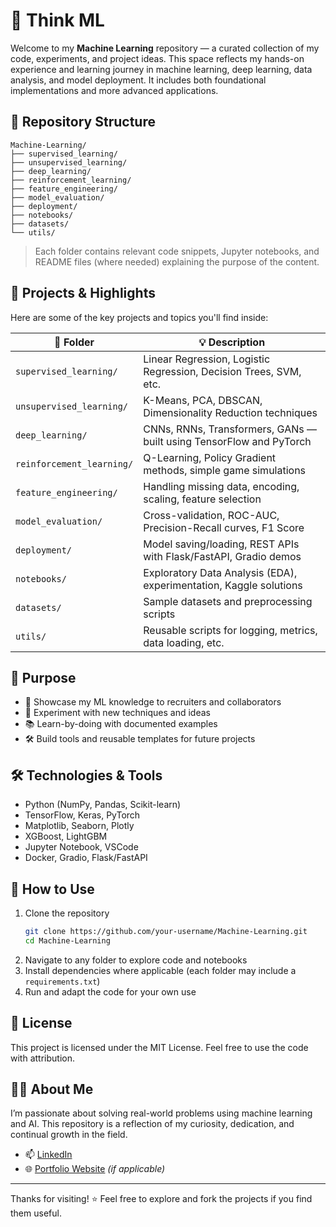 # 🧠 Think ML

Welcome to my **Machine Learning** repository — a curated collection of my code, experiments, and project ideas. This space reflects my hands-on experience and learning journey in machine learning, deep learning, data analysis, and model deployment. It includes both foundational implementations and more advanced applications.

## 📁 Repository Structure

```
Machine-Learning/
├── supervised_learning/
├── unsupervised_learning/
├── deep_learning/
├── reinforcement_learning/
├── feature_engineering/
├── model_evaluation/
├── deployment/
├── notebooks/
├── datasets/
└── utils/
```

> Each folder contains relevant code snippets, Jupyter notebooks, and README files (where needed) explaining the purpose of the content.

## 🚀 Projects & Highlights

Here are some of the key projects and topics you'll find inside:

| 📂 Folder | 💡 Description |
|----------|----------------|
| `supervised_learning/` | Linear Regression, Logistic Regression, Decision Trees, SVM, etc. |
| `unsupervised_learning/` | K-Means, PCA, DBSCAN, Dimensionality Reduction techniques |
| `deep_learning/` | CNNs, RNNs, Transformers, GANs — built using TensorFlow and PyTorch |
| `reinforcement_learning/` | Q-Learning, Policy Gradient methods, simple game simulations |
| `feature_engineering/` | Handling missing data, encoding, scaling, feature selection |
| `model_evaluation/` | Cross-validation, ROC-AUC, Precision-Recall curves, F1 Score |
| `deployment/` | Model saving/loading, REST APIs with Flask/FastAPI, Gradio demos |
| `notebooks/` | Exploratory Data Analysis (EDA), experimentation, Kaggle solutions |
| `datasets/` | Sample datasets and preprocessing scripts |
| `utils/` | Reusable scripts for logging, metrics, data loading, etc. |

## 🎯 Purpose

- 💼 Showcase my ML knowledge to recruiters and collaborators  
- 🧪 Experiment with new techniques and ideas  
- 📚 Learn-by-doing with documented examples  
- 🛠️ Build tools and reusable templates for future projects  

## 🛠️ Technologies & Tools

- Python (NumPy, Pandas, Scikit-learn)
- TensorFlow, Keras, PyTorch
- Matplotlib, Seaborn, Plotly
- XGBoost, LightGBM
- Jupyter Notebook, VSCode
- Docker, Gradio, Flask/FastAPI

## 📌 How to Use

1. Clone the repository  
   ```bash
   git clone https://github.com/your-username/Machine-Learning.git
   cd Machine-Learning
   ```
2. Navigate to any folder to explore code and notebooks  
3. Install dependencies where applicable (each folder may include a `requirements.txt`)  
4. Run and adapt the code for your own use

## 📄 License

This project is licensed under the MIT License. Feel free to use the code with attribution.

## 🙋‍♂️ About Me

I’m passionate about solving real-world problems using machine learning and AI. This repository is a reflection of my curiosity, dedication, and continual growth in the field.

- 📫 [LinkedIn](https://www.linkedin.com/in/your-profile)
- 🌐 [Portfolio Website](https://your-portfolio.com) *(if applicable)*

---

Thanks for visiting! ⭐ Feel free to explore and fork the projects if you find them useful.
